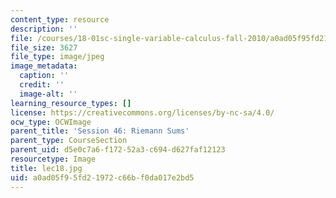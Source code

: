 ```yaml
---
content_type: resource
description: ''
file: /courses/18-01sc-single-variable-calculus-fall-2010/a0ad05f95fd21972c66bf0da017e2bd5_lec18.jpg
file_size: 3627
file_type: image/jpeg
image_metadata:
  caption: ''
  credit: ''
  image-alt: ''
learning_resource_types: []
license: https://creativecommons.org/licenses/by-nc-sa/4.0/
ocw_type: OCWImage
parent_title: 'Session 46: Riemann Sums'
parent_type: CourseSection
parent_uid: d5e0c7a6-f172-52a3-c694-d627faf12123
resourcetype: Image
title: lec18.jpg
uid: a0ad05f9-5fd2-1972-c66b-f0da017e2bd5
---
```

